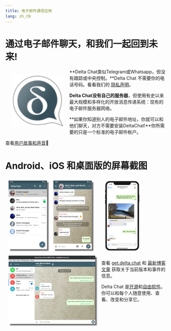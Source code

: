 ```yaml
---
title: 电子邮件通信应用
lang: zh_CN
---
```


# 通过电子邮件聊天，和我们一起回到未来!

<img src="../assets/logos/delta-chat.svg" width="160" style="float: left; margin: 20px;" />

**Delta Chat类似Telegram或Whatsapp，但没有跟踪或中央控制。**Delta Chat 不需要你的电话号码。看看我们的 [隐私声明](gdpr)。

**Delta Chat没有自己的服务器**，但使用有史以来最大规模和多样化的开放消息传递系统：现有的电子邮件服务器网络。

**如果你知道别人的电子邮件地址，你就可以和他们聊天，对方不需要安装DeltaChat!**你所需要的只是一个标准的电子邮件帐户。

查看[用户故事和声音](user-voices)📣


# Android、iOS 和桌面版的屏幕截图

<img src="../assets/blog/screenshots/2019-12-17-delta-chat-google-play-release-chat-list-light.png" width="120" 
style="float: left; margin: 10px;display: block;box-shadow: 5px 5px 2px #777;" /> 
<img src="../assets/blog/screenshots/2019-12-17-delta-chat-google-play-release-group-light.png" width="120" 
style="float: left; margin: 10px;display: block;box-shadow: 5px 5px 2px #777;" /> 

<img src="../assets/blog/desktop-screenshot.png" width="280" style="float:left; margin: 10px" /> 

<img src="../assets/blog/screenshots/2020-01-09-delta-chat-iOS-weekend-group-chat.png" width="110" style="margin: 10px" /> 

查看 [get.delta.chat](https://get.delta.chat) 和 [最新博客文章](blog) 获取关于当前版本和事件的信息。

Delta Chat 是[开源](https://en.wikipedia.org/wiki/Open-source_software)和[自由软件](https://en.wikipedia.org/wiki/Free_software)。你可以和每个人随意使用、查看、改变和分享它。
